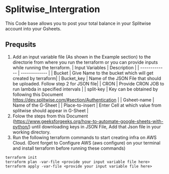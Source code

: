 # Splitwise_Intergration

This Code base allows you to post your total balance in your Splitwise account into your Gsheets.

## Prequsits

1. Add an input variable file (As shown in the Example section) to the directorie from where you run the terraform or you can provide inputs while running the terraform.
    | Input Variables | Description |
    | ------------- | ------------- |
    | Bucket  | Give Name to the bucket which will get created by terraform|
    | Bucket_key  | Name of the JSON File that should be uploaded. Follow step 2 for JSON file| 
    | CRON | Provide CRON JOB to run lambda in specified intervals |
    | split-key | Key can be obtained by following this Document https://dev.splitwise.com/#section/Authentication |
    | Gsheet-name | Name of the G-Sheet |
    | Place-to-insert  | Enter Cell at which value from splitwise should appear in G-Sheet |
2. Folow the steps from this Document (https://www.geeksforgeeks.org/how-to-automate-google-sheets-with-python/) until downloading keys in JSON File, Add that Json file in your working directory.
3. Run the following terraform commands to start creating infra on AWS Cloud. (Dont forget to Configure AWS (aws configure) on your terminal and install terraform before running these commands)

```
terraform init
terraform plan -var-file <provide your input variable file here>
terraform apply -var-file <provide your input variable file here>
```
